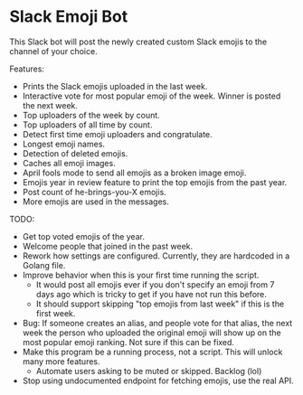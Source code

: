 # Slack Emoji Bot

This Slack bot will post the newly created custom Slack emojis to the channel of your choice.

Features:
- Prints the Slack emojis uploaded in the last week.
- Interactive vote for most popular emoji of the week. Winner is posted the next week.
- Top uploaders of the week by count.
- Top uploaders of all time by count.
- Detect first time emoji uploaders and congratulate.
- Longest emoji names.
- Detection of deleted emojis.
- Caches all emoji images.
- April fools mode to send all emojis as a broken image emoji.
- Emojis year in review feature to print the top emojis from the past year.
- Post count of he-brings-you-X emojis.
- More emojis are used in the messages.

TODO:
- Get top voted emojis of the year.
- Welcome people that joined in the past week.
- Rework how settings are configured. Currently, they are hardcoded in a Golang file.
- Improve behavior when this is your first time running the script.
  - It would post all emojis ever if you don't specify an emoji from 7 days ago which is tricky to get if you have not run this before.
  - It should support skipping "top emojis from last week" if this is the first week.
- Bug: If someone creates an alias, and people vote for that alias, the next week the person who
uploaded the original emoji will show up on the most popular emoji ranking. Not sure if this can be fixed. 
- Make this program be a running process, not a script. This will unlock many more features.
  - Automate users asking to be muted or skipped.
Backlog (lol)
- Stop using undocumented endpoint for fetching emojis, use the real API.